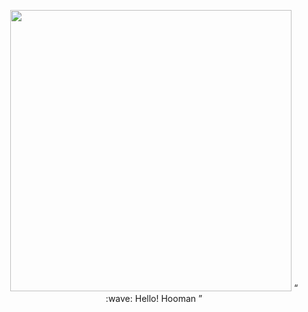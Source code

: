 <p align="center">
  <img src="https://github.com/geopd/geopd/blob/master/cat.gif" width="450px">
  <q>
    :wave: Hello! Hooman
  </q>
</p>
